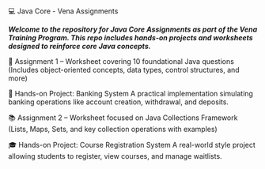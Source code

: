 💻 Java Core - Vena Assignments <br>

***Welcome to the repository for Java Core Assignments as part of the Vena Training Program.
This repo includes hands-on projects and worksheets designed to reinforce core Java concepts.***

📘 Assignment 1 – Worksheet covering 10 foundational Java questions
(Includes object-oriented concepts, data types, control structures, and more) <br>

🏦 Hands-on Project: Banking System
A practical implementation simulating banking operations like account creation, withdrawal, and deposits.<br>

📚 Assignment 2 – Worksheet focused on Java Collections Framework
(Lists, Maps, Sets, and key collection operations with examples)<br>

🎓 Hands-on Project: Course Registration System
A real-world style project allowing students to register, view courses, and manage waitlists.<br>
